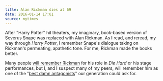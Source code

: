 ```yaml
---
title: Alan Rickman dies at 69
date: 2016-01-14 17:01
source: nytimes
---
```

After "Harry Potter" hit theaters, my imaginary, book-based version of Severus Snape was replaced with Alan Rickman. As I read, and reread, my way through _Harry Potter_, I remember Snape's dialogue taking on Rickman's permeating, apathetic tone. For me, Rickman made the books better. 

Many people [will remember Rickman](http://www.nytimes.com/2016/01/15/obituaries/alan-rickman-dies-at-69.html) for his role in _Die Hard_ or his stage performances, but I, and I suspect many of my peers, will remember him as one of the "[best damn antagonists][new-yorker]" our generation could ask for. 

[new-yorker]: http://www.newyorker.com/cartoons/daily-cartoon/bonus-daily-cartoon-remembering-alan-rickman